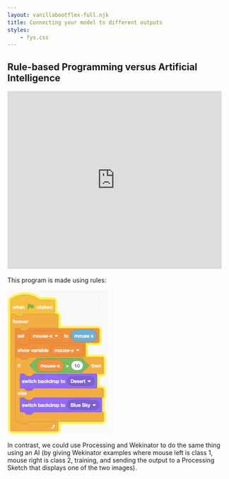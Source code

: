 ```yaml
---
layout: vanillabootflex-full.njk
title: Connecting your model to different outputs
styles:
	- fys.css
---
```



## Rule-based Programming versus Artificial Intelligence

<iframe src="https://scratch.mit.edu/projects/434854699/embed" allowtransparency="true" width="485" height="402" frameborder="0" scrolling="no" allowfullscreen></iframe>

This program is made using rules:

<img src="/img/scratch-rule-based.png" alt="Scratch Program" height="325px">

In contrast, we could use Processing and Wekinator to do the same thing using an AI (by giving Wekinator examples where mouse left is class 1, mouse right is class 2, training, and sending the output to a Processing Sketch that displays one of the two images).